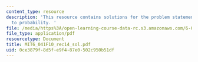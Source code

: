 ```yaml
---
content_type: resource
description: 'This resource contains solutions for the problem statements related
  to probability. '
file: /media/https%3A/open-learning-course-data-rc.s3.amazonaws.com/6-041-probabilistic-systems-analysis-and-applied-probability-fall-2010/0ce3879f8d5fe9f487e0502c950b51df_MIT6_041F10_rec14_sol.pdf
file_type: application/pdf
resourcetype: Document
title: MIT6_041F10_rec14_sol.pdf
uid: 0ce3879f-8d5f-e9f4-87e0-502c950b51df
---
```

